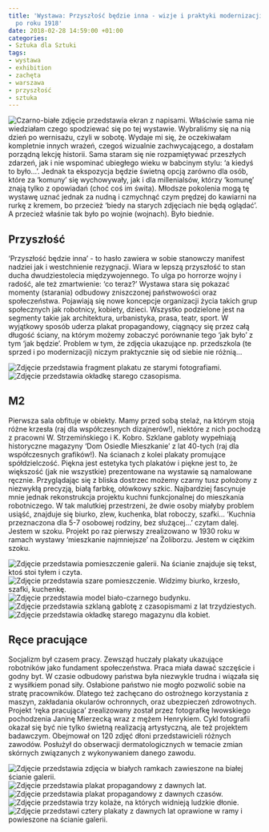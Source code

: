 ```yaml
---
title: 'Wystawa: Przyszłość będzie inna - wizje i praktyki modernizacji społecznych
  po roku 1918'
date: 2018-02-28 14:59:00 +01:00
categories:
- Sztuka dla Sztuki
tags:
- wystawa
- exhibition
- zachęta
- warszawa
- przyszłość
- sztuka
---
```


![Czarno-białe zdjęcie przedstawia ekran z napisami.](https://assets2.ello.co/uploads/asset/attachment/7244948/ello-optimized-b6208cdf.jpg)
<olela-narrative>
Właściwie sama nie wiedziałam czego spodziewać się po tej wystawie. Wybraliśmy się na nią dzień po wernisażu, czyli w sobotę. Wydaje mi się, że oczekiwałam kompletnie innych wrażeń, czegoś wizualnie zachwycającego, a dostałam porządną lekcję historii. Sama staram się nie rozpamiętywać przeszłych zdarzeń, jak i nie wspominać ubiegłego wieku w babcinym stylu: ‘a kiedyś to było...’. Jednak ta ekspozycja będzie świetną opcją zarówno dla osób, które za ‘komuny’ się wychowywały, jak i dla millenialsów, którzy ‘komunę’ znają tylko z opowiadań (choć coś im świta). Młodsze pokolenia mogą tę wystawę uznać jednak za nudną i czmychnąć czym prędzej do kawiarni na rurkę z kremem, bo przecież ‘biedy na starych zdjęciach nie będą oglądać’. A przecież właśnie tak było po wojnie (wojnach). Było biednie.
</olela-narrative>


## Przyszłość

‘Przyszłość będzie inna’ - to hasło zawiera w sobie stanowczy manifest nadziei jak i westchnienie rezygnacji. Wiara w lepszą przyszłość to stan ducha dwudziestolecia międzywojennego. To ulga po horrorze wojny i radość, ale też zmartwienie: ‘co teraz?’ Wystawa stara się pokazać momenty (starania) odbudowy zniszczonej państwowości oraz społeczeństwa. Pojawiają się nowe koncepcje organizacji życia takich grup społecznych jak robotnicy, kobiety, dzieci. Wszystko podzielone jest na segmenty takie jak architektura, urbanistyka, prasa, teatr, sport. W wyjątkowy sposób uderza plakat propagandowy, ciągnący się przez całą długość ściany, na którym możemy zobaczyć porównanie tego ‘jak było’ z tym ‘jak będzie’. Problem w tym, że zdjęcia ukazujące np. przedszkola (te sprzed i po modernizacji) niczym praktycznie się od siebie nie różnią…

![Zdjęcie przedstawia fragment plakatu ze starymi fotografiami.](https://assets1.ello.co/uploads/asset/attachment/7244906/ello-optimized-9a925292.jpg)
![Zdjęcie przedstawia okładkę starego czasopisma.](https://assets0.ello.co/uploads/asset/attachment/7244918/ello-optimized-25e18827.jpg)

## M2

Pierwsza sala obfituje w obiekty. Mamy przed sobą stelaż, na którym stoją różne krzesła (raj dla współczesnych dizajnerów!), niektóre z nich pochodzą z pracowni W. Strzemińskiego i K. Kobro. Szklane gabloty wypełniają historyczne magazyny ‘Dom Osiedle Mieszkanie’ z lat 40-tych (raj dla współczesnych grafików!). Na ścianach z kolei plakaty promujące spółdzielczość. Piękna jest estetyka tych plakatów i piękne jest to, że większość (jak nie wszystkie) prezentowane na wystawie są namalowane ręcznie. Przyglądając się z bliska dostrzec możemy czarny tusz położony z niezwykłą precyzją, białą farbkę, ołówkowy szkic. Najbardziej fascynuje mnie jednak rekonstrukcja projektu kuchni funkcjonalnej do mieszkania robotniczego. W tak malutkiej przestrzeni, że dwie osoby miałyby problem usiąść, znajduje się biurko, zlew, kuchenka, blat roboczy, szafki… ‘Kuchnia przeznaczona dla 5-7 osobowej rodziny, bez służącej...’ czytam dalej. Jestem w szoku. Projekt po raz pierwszy zrealizowano w 1930 roku w ramach wystawy ‘mieszkanie najmniejsze’ na Żoliborzu. Jestem w ciężkim szoku.

![Zdjęcie przedstawia pomieszczenie galerii. Na ścianie znajduje się tekst, ktoś stoi tyłem i czyta.](https://assets2.ello.co/uploads/asset/attachment/7244922/ello-optimized-3d1707ff.jpg)
![Zdjęcie przedstawia szare pomieszczenie. Widzimy biurko, krzesło, szafki, kuchenkę.](https://assets0.ello.co/uploads/asset/attachment/7244904/ello-optimized-615da7d3.jpg)
![Zdjęcie przedstawia model biało-czarnego budynku.](https://assets1.ello.co/uploads/asset/attachment/7244908/ello-optimized-1b482d76.jpg)
![Zdjęcie przedstawia szklaną gablotę z czasopismami z lat trzydziestych.](https://assets1.ello.co/uploads/asset/attachment/7244924/ello-optimized-47adb487.jpg)
![Zdjęcie przedstawia okładkę starego magazynu dla kobiet.](https://assets1.ello.co/uploads/asset/attachment/7244943/ello-optimized-5b49aaae.jpg)

## Ręce pracujące

Socjalizm był czasem pracy. Zewsząd huczały plakaty ukazujące robotników jako fundament społeczeństwa. Praca miała dawać szczęście i godny byt. W czasie odbudowy państwa była niezwykle trudna i wiązała się z wysiłkiem ponad siły. Osłabione państwo nie mogło pozwolić sobie na stratę pracowników. Dlatego też zachęcano do ostrożnego korzystania z maszyn, zakładania okularów ochronnych, oraz ubezpieczeń zdrowotnych. Projekt ‘ręka pracująca’ zrealizowany został przez fotografkę lwowskiego pochodzenia Janinę Mierzecką wraz z mężem Henrykiem. Cykl fotografii okazał się być nie tylko świetną realizacją artystyczną, ale też projektem badawczym. Obejmował on 120 zdjęć dłoni przedstawicieli różnych zawodów. Posłużył do obserwacji dermatologicznych w temacie zmian skórnych związanych z wykonywaniem danego zawodu.

![Zdjęcie przedstawia zdjęcia w białych ramkach zawieszone na białej ścianie galerii.](https://assets0.ello.co/uploads/asset/attachment/7244934/ello-optimized-6f2ad6ff.jpg)
![Zdjęcie przedstawia plakat propagandowy z dawnych lat.](https://assets1.ello.co/uploads/asset/attachment/7244938/ello-optimized-6a552324.jpg)
![Zdjęcie przedstawia plakat propagandowy z dawnych czasów.](https://assets1.ello.co/uploads/asset/attachment/7244940/ello-optimized-93c5dd9a.jpg)
![Zdjęcie przedstawia trzy kolaże, na których widnieją ludzkie dłonie.](https://assets0.ello.co/uploads/asset/attachment/7244932/ello-optimized-35e2aea1.jpg)
![Zdjęcie przedstawi cztery plakaty z dawnych lat oprawione w ramy i powieszone na ścianie galerii.](https://assets1.ello.co/uploads/asset/attachment/7244942/ello-optimized-043593a1.jpg)